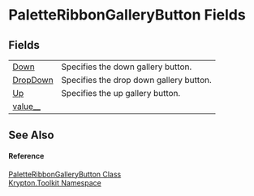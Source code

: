 # PaletteRibbonGalleryButton Fields




## Fields
<table>
<tr>
<td><a href="f3cc776b-4f95-3e2e-3e1f-28b5d47b27ee.md">Down</a></td>
<td>Specifies the down gallery button.</td></tr>
<tr>
<td><a href="952e2aef-dc32-850f-73fd-76bf7afa30bc.md">DropDown</a></td>
<td>Specifies the drop down gallery button.</td></tr>
<tr>
<td><a href="e4f1069f-6932-8a04-3609-6908f7779217.md">Up</a></td>
<td>Specifies the up gallery button.</td></tr>
<tr>
<td><a href="28224726-5b79-f390-96c2-200a88d83732.md">value__</a></td>
<td> </td></tr>
</table>

## See Also


#### Reference
<a href="102f93d5-5bec-7af8-ce9e-e1ea41101d1a.md">PaletteRibbonGalleryButton Class</a>  
<a href="79d2eac2-21f4-54ff-7552-b20c33c30600.md">Krypton.Toolkit Namespace</a>  
